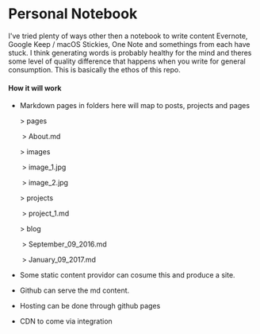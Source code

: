 # Personal Notebook



I've tried plenty of ways other then a notebook to write content Evernote, Google Keep / macOS Stickies, One Note and somethings from each have stuck.  I think generating words is probably healthy for the mind and theres some level of quality difference that happens when you write for general consumption. This is basically the ethos of this repo.



#### How it will work

- Markdown pages in folders here will map to posts, projects and pages

  \> pages

  ​		\> About.md

  \> images

  ​		\> image_1.jpg

  ​		\> image_2.jpg

  \> projects

  ​		\> project_1.md

  \> blog

  ​		\> September\_09\_2016.md

  ​		> January\_09\_2017.md

- Some static content providor can cosume this and produce a site. 

- Github can serve the md content. 

- Hosting can be done through github pages

- CDN to come via integration